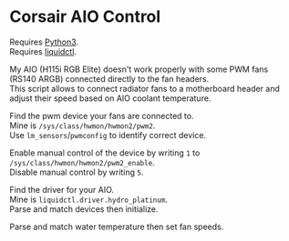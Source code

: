 # Corsair AIO Control

Requires [Python3](https://www.python.org).\
Requires [liquidctl](https://pypi.org/project/liquidctl).

My AIO (H115i RGB Elite) doesn't work properly with some PWM fans (RS140 ARGB) connected directly to the fan headers.\
This script allows to connect radiator fans to a motherboard header and adjust their speed based on AIO coolant temperature.

Find the pwm device your fans are connected to.\
Mine is `/sys/class/hwmon/hwmon2/pwm2`.\
Use `lm_sensors`/`pwmconfig` to identify correct device.

Enable manual control of the device by writing `1` to `/sys/class/hwmon/hwmon2/pwm2_enable`.\
Disable manual control by writing `5`.

Find the driver for your AIO.\
Mine is `liquidctl.driver.hydro_platinum`.\
Parse and match devices then initialize.

Parse and match water temperature then set fan speeds.
